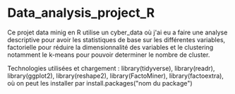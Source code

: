 # Data_analysis_project_R
Ce projet data minig en R utilise un cyber_data où j'ai eu a faire une analyse descriptive pour avoir les statistiques de base sur les différentes variables, factorielle pour réduire la dimensionnalité des variables et le clustering notamment le k-means pour pouvoir determiner le nombre de cluster.
         
Technologies utilisées et chargement :
library(tidyverse), 
library(readr),
library(ggplot2),
library(reshape2),
library(FactoMiner), 
library(factoextra),
où on peut les installer par install.packages("nom du package")
